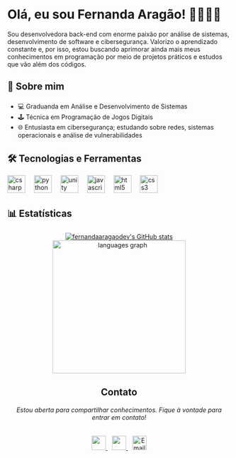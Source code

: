 Olá, eu sou Fernanda Aragão! 👩🏻‍💻✨
=======================================================================================================================================

Sou desenvolvedora back-end com enorme paixão por análise de sistemas, desenvolvimento de software e cibersegurança. Valorizo o aprendizado constante e, por isso, estou buscando aprimorar ainda mais meus conhecimentos em programação por meio de projetos práticos e estudos que vão além dos códigos.

###

<h2 align="left">🔎 Sobre mim</h2>

###
* 💻 Graduanda em Análise e Desenvolvimento de Sistemas
* 🕹 Técnica em Programação de Jogos Digitais
* 🌐 Entusiasta em cibersegurança; estudando sobre redes, sistemas operacionais e análise de vulnerabilidades

###

<h2 align="left"> 🛠 Tecnologias e Ferramentas</h2>

<div align="left">
  <img src="https://cdn.jsdelivr.net/gh/devicons/devicon/icons/csharp/csharp-original.svg" height="40" alt="csharp logo"  />
  <img width="12" />
  <img src="https://cdn.jsdelivr.net/gh/devicons/devicon/icons/python/python-original.svg" height="40" alt="python logo"  />
  <img width="12" />
  <img src="https://cdn.jsdelivr.net/gh/devicons/devicon/icons/unity/unity-original.svg" height="40" alt="unity logo"  />
  <img width="12" />
  <img src="https://cdn.jsdelivr.net/gh/devicons/devicon/icons/javascript/javascript-original.svg" height="40" alt="javascript logo"  />
  <img width="12" />
  <img src="https://cdn.jsdelivr.net/gh/devicons/devicon/icons/html5/html5-original.svg" height="40" alt="html5 logo"  />
  <img width="12" />
  <img src="https://cdn.jsdelivr.net/gh/devicons/devicon/icons/css3/css3-original.svg" height="40" alt="css3 logo"  />
</div>

<h2 align="left">📊 Estatísticas</h2>

###
<div align="center">
<a href="http://www.github.com/fernandaaragaodev"><img src="https://github-readme-stats.vercel.app/api?username=fernandaaragaodev&show_icons=true&hide=&count_private=true&title_color=0891b2&text_color=ffffff&icon_color=0891b2&bg_color=1c1917&hide_border=true&show_icons=true" alt="fernandaaragaodev's GitHub stats" /></a>
<img src="https://github-readme-stats.vercel.app/api/top-langs?username=fernandaaragaodev&locale=pt-br&hide_title=false&layout=compact&card_width=320&langs_count=5&theme=darkblue&title_color=0891b2&text_color=ffffff&icon_color=0891b2&bg_color=1c1917&hide_border=true&order=2" height="300" alt="languages graph"/> </div>


<h2 align="center">Contato</h2>
<h6 align="center">Estou aberta para compartilhar conhecimentos. Fique à vontade para entrar em contato!</h6>

###
<div align="center">
  <a href="https://www.github.com/fernandaaragaodev" target="_blank" rel="noreferrer">
    <picture>
      <source media="(prefers-color-scheme: dark)" srcset="https://raw.githubusercontent.com/danielcranney/readme-generator/main/public/icons/socials/github-dark.svg" />
      <source media="(prefers-color-scheme: light)" srcset="https://raw.githubusercontent.com/danielcranney/readme-generator/main/public/icons/socials/github.svg" />
      <img src="https://raw.githubusercontent.com/danielcranney/readme-generator/main/public/icons/socials/github.svg" width="32" height="32" />
    </picture>
  </a>
  <a href="https://www.linkedin.com/in/aragao-fernanda" target="_blank" rel="noreferrer" style="margin-left: 10px;">
    <picture>
      <source media="(prefers-color-scheme: dark)" srcset="https://raw.githubusercontent.com/danielcranney/readme-generator/main/public/icons/socials/linkedin-dark.svg" />
      <source media="(prefers-color-scheme: light)" srcset="https://raw.githubusercontent.com/danielcranney/readme-generator/main/public/icons/socials/linkedin.svg" />
      <img src="https://raw.githubusercontent.com/danielcranney/readme-generator/main/public/icons/socials/linkedin.svg" width="32" height="32" />
    </picture>
  </a>
  <a href="mailto:fernandaaragaodev@gmail.com" target="_blank" rel="noreferrer" style="margin-left: 10px;">
    <img src="https://cdn-icons-png.flaticon.com/512/732/732200.png" alt="Email" width="32" height="32" />
  </a>
</div>

